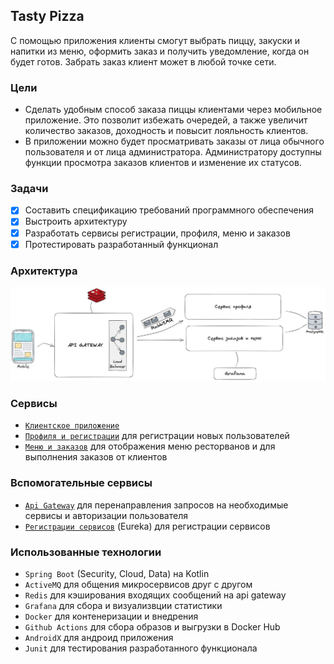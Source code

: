 <!--

**Here are some ideas to get you started:**

🙋‍♀️ A short introduction - what is your organization all about?
🌈 Contribution guidelines - how can the community get involved?
👩‍💻 Useful resources - where can the community find your docs? Is there anything else the community should know?
🍿 Fun facts - what does your team eat for breakfast?
🧙 Remember, you can do mighty things with the power of [Markdown](https://docs.github.com/github/writing-on-github/getting-started-with-writing-and-formatting-on-github/basic-writing-and-formatting-syntax)
-->

## Tasty Pizza
С помощью приложения клиенты смогут выбрать пиццу, закуски и напитки из меню, оформить заказ и получить уведомление, когда он будет готов. Забрать заказ клиент может в любой точке сети.

### Цели
* Сделать удобным способ заказа пиццы клиентами через мобильное приложение. Это позволит избежать очередей, а также увеличит количество заказов, доходность и повысит лояльность клиентов.
* В приложении можно будет просматривать заказы от лица обычного пользователя и от лица администратора. Администратору доступны функции просмотра заказов клиентов и изменение их статусов.


### Задачи
- [x] Составить спецификацию требований программного обеспечения
- [x] Выстроить архитектуру 
- [x] Разработать сервисы регистрации, профиля, меню и заказов
- [x] Протестировать разработанный функционал

### Архитектура
![alt text](https://github.com/TastyPizza/.github/blob/main/assets/%D0%90%D1%80%D1%85%D0%B8%D1%82%D0%B5%D0%BA%D1%82%D1%83%D1%80%D0%B0.jpeg)

### Сервисы 
* [`Клиентское приложение`](https://github.com/TastyPizza/tasty-pizza-client) 
* [`Профиля и регистрации`](https://github.com/TastyPizza/profile-service.spring) для регистрации новых пользователей 
* [`Меню и заказов`](https://github.com/TastyPizza/menu-orders-service) для отображения меню ресторванов и для выполнения заказов от клиентов

### Вспомогательные сервисы
* [`Api Gateway`](https://github.com/TastyPizza/api-gateway) для перенаправления запросов на необходимые сервисы и авторизации пользователя
* [`Регистрации сервисов`](https://github.com/TastyPizza/service-discovery) (Eureka) для регистрации сервисов 

### Использованные технологии 
* `Spring Boot` (Security, Cloud, Data) на Kotlin
* `ActiveMQ` для общения микросервисов друг с другом 
* `Redis` для кэширования входящих сообщений на api gateway
* `Grafana` для сбора и визуализвции статистики
* `Docker` для контенеризации и внедрения
* `Github Actions` для сбора образов и выгрузки в Docker Hub
* `AndroidX` для андроид приложения
* `Junit` для тестирования разработанного функционала

